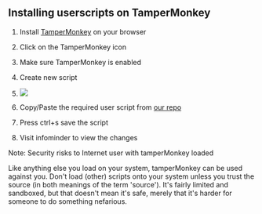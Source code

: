 ## Installing userscripts on TamperMonkey

1.  Install [TamperMonkey](https://www.tampermonkey.net/) on your browser
    
2.  Click on the TamperMonkey icon
    
3.  Make sure TamperMonkey is enabled
    
4.  Create new script
    
5.  ![](https://lh5.googleusercontent.com/99xJ60GHE9BhleSBrCvfsmWN7tho6zmgLbWFQT9G02nFy-_Yx53hfsBVCO892KURDeJlZzjmz286jP45y0cQ5u_03IBeQusycqPmuEdA-KWPs28J6Z7OetTt18qSKtqzbhgx8OLM)
    
6.  Copy/Paste the required user script from [our repo](https://github.com/ts-public/samplecode/tree/master/tamper_monkey)
    
7.  Press ctrl+s save the script
    
8.  Visit infominder to view the changes


Note: Security risks to Internet user with tamperMonkey loaded 

Like anything else you load on your system, tamperMonkey can be used against you. Don't load (other) scripts onto your system unless you trust the source (in both meanings of the term 'source'). It's fairly limited and sandboxed, but that doesn't mean it's safe, merely that it's harder for someone to do something nefarious.